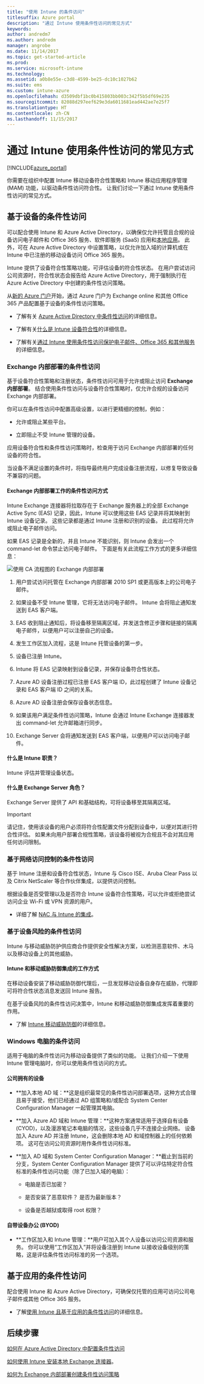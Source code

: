 ```yaml
---
title: "使用 Intune 的条件访问"
titlesuffix: Azure portal
description: "通过 Intune 使用条件性访问的常见方式"
keywords: 
author: andredm7
ms.author: andredm
manager: angrobe
ms.date: 11/14/2017
ms.topic: get-started-article
ms.prod: 
ms.service: microsoft-intune
ms.technology: 
ms.assetid: a0b8e55e-c3d8-4599-be25-dc10c1027b62
ms.suite: ems
ms.custom: intune-azure
ms.openlocfilehash: d3509dbf1bc0b415803bb003c342f5b5df69e235
ms.sourcegitcommit: 82088d297eef629e3da6011681ead442ae7e25f7
ms.translationtype: HT
ms.contentlocale: zh-CN
ms.lasthandoff: 11/15/2017
---
```

# <a name="common-ways-to-use-conditional-access-with-intune"></a>通过 Intune 使用条件性访问的常见方式

[!INCLUDE[azure_portal](./includes/azure_portal.md)]

你需要在组织中配置 Intune 移动设备符合性策略和 Intune 移动应用程序管理 (MAM) 功能，以驱动条件性访问符合性。 让我们讨论一下通过 Intune 使用条件性访问的常见方式。

## <a name="device-based-conditional-access"></a>基于设备的条件性访问

可以配合使用 Intune 和 Azure Active Directory，以确保仅允许托管且合规的设备访问电子邮件和 Office 365 服务、软件即服务 (SaaS) 应用和[本地应用](https://docs.microsoft.com/azure/active-directory/active-directory-application-proxy-get-started)。 此外，可在 Azure Active Directory 中设置策略，以仅允许加入域的计算机或在 Intune 中已注册的移动设备访问 Office 365 服务。

Intune 提供了设备符合性策略功能，可评估设备的符合性状态。 在用户尝试访问公司资源时，符合性状态会报告给 Azure Active Directory，用于强制执行在 Azure Active Directory 中创建的条件性访问策略。

从[新的 Azure 门户](https://docs.microsoft.com/intune-azure/introduction/what-is-microsoft-intune)开始，通过 Azure 门户为 Exchange online 和其他 Office 365 产品配置基于设备的条件性访问策略。

-   了解有关 [Azure Active Directory 中条件性访问](https://docs.microsoft.com/azure/active-directory/active-directory-conditional-access-azure-portal)的详细信息。

-   了解有关[什么是 Intune 设备符合性](device-compliance.md)的详细信息。

-   了解有关[通过 Intune 使用条件性访问保护电子邮件、Office 365 和其他服务](https://docs.microsoft.com/intune-classic/deploy-use/restrict-access-to-email-and-o365-services-with-microsoft-intune)的详细信息。

### <a name="conditional-access-for-exchange-on-premises"></a>Exchange 内部部署的条件性访问

基于设备符合性策略和注册状态，条件性访问可用于允许或阻止访问 **Exchange 内部部署**。 结合使用条件性访问与设备符合性策略时，仅允许合规的设备访问 Exchange 内部部署。

你可以在条件性访问中配置高级设置，以进行更精细的控制，例如：

-   允许或阻止某些平台。

-   立即阻止不受 Intune 管理的设备。

应用设备符合性和条件性访问策略时，检查用于访问 Exchange 内部部署的任何设备的符合性。

当设备不满足设置的条件时，将指导最终用户完成设备注册流程，以修复导致设备不兼容的问题。

#### <a name="how-conditional-access-for-exchange-on-premises-works"></a>Exchange 内部部署工作的条件性访问方式

Intune Exchange 连接器将拉取存在于 Exchange 服务器上的全部 Exchange Active Sync (EAS) 记录，因此，Intune 可以使用这些 EAS 记录并将其映射到 Intune 设备记录。 这些记录都是通过 Intune 注册和识别的设备。 此过程将允许或阻止电子邮件访问。

如果 EAS 记录是全新的，并且 Intune 不能识别，则 Intune 会发出一个 command-let 命令禁止访问电子邮件。 下面是有关此流程工作方式的更多详细信息：

![使用 CA 流程图的 Exchange 内部部署](./media/ca-intune-common-ways-1.png)

1.  用户尝试访问托管在 Exchange 内部部署 2010 SP1 或更高版本上的公司电子邮件。

2.  如果设备不受 Intune 管理，它将无法访问电子邮件。 Intune 会将阻止通知发送到 EAS 客户端。

3.  EAS 收到阻止通知后，将设备移至隔离区域，并发送含修正步骤和链接的隔离电子邮件，以便用户可以注册自己的设备。

4.  发生工作区加入流程，这是 Intune 托管设备的第一步。

5.  设备已注册 Intune。

6.  Intune 将 EAS 记录映射到设备记录，并保存设备符合性状态。

7.  Azure AD 设备注册过程已注册 EAS 客户端 ID，此过程创建了 Intune 设备记录和 EAS 客户端 ID 之间的关系。

8.  Azure AD 设备注册会保存设备状态信息。

9.  如果该用户满足条件性访问策略，Intune 会通过 Intune Exchange 连接器发出 command-let 允许邮箱进行同步。

10. Exchange Server 会将通知发送到 EAS 客户端，以便用户可以访问电子邮件。

#### <a name="whats-the-intune-role"></a>什么是 Intune 职责？

Intune 评估并管理设备状态。

#### <a name="whats-the-exchange-server-role"></a>什么是 Exchange Server 角色？

Exchange Server 提供了 API 和基础结构，可将设备移至其隔离区域。

> [!IMPORTANT]
> 请记住，使用该设备的用户必须将符合性配置文件分配到设备中，以便对其进行符合性评估。 如果未向用户部署合规性策略，该设备将被视为合规且不会对其应用任何访问限制。

### <a name="conditional-access-based-on-network-access-control"></a>基于网络访问控制的条件性访问

基于 Intune 注册和设备符合性状态，Intune 与 Cisco ISE、Aruba Clear Pass 以及 Citrix NetScaler 等合作伙伴集成，以提供访问控制。

根据设备是否受管理以及是否符合 Intune 设备符合性策略，可以允许或拒绝尝试访问企业 Wi-Fi 或 VPN 资源的用户。

-   详细了解 [NAC 与 Intune 的集成](network-access-control-integrate.md)。

### <a name="conditional-access-based-on-device-risk"></a>基于设备风险的条件性访问

Intune 与移动威胁防护供应商合作提供安全性解决方案，以检测恶意软件、木马以及移动设备上的其他威胁。

#### <a name="how-the-intune-and-mobile-threat-defense-integration-works"></a>Intune 和移动威胁防御集成的工作方式

在移动设备安装了移动威胁防御代理后，一旦发现移动设备自身存在威胁，代理即可将符合性状态消息发送回 Intune 报告。

在基于设备风险的条件性访问决策中，Intune 和移动威胁防御集成发挥着重要的作用。

-   了解 [Intune 移动威胁防御](https://docs.microsoft.com/intune-classic/deploy-use/mobile-threat-defense)的详细信息。

### <a name="conditional-access-for-windows-pcs"></a>Windows 电脑的条件访问

适用于电脑的条件性访问为移动设备提供了类似的功能。 让我们介绍一下使用 Intune 管理电脑时，你可以使用条件性访问的方式。

#### <a name="corporate-owned"></a>公司拥有的设备

-   **加入本地 AD 域：**这是组织最常见的条件性访问部署选项，这种方式合理且易于接受，他们已经通过 AD 组策略和/或配合 System Center Configuration Manager 一起管理其电脑。

-   **加入 Azure AD 域和 Intune 管理：**这种方案通常适用于选择自有设备 (CYOD)，以及漫游笔记本电脑的情况，这些设备几乎不连接企业网络。 设备加入 Azure AD 并注册 Intune，这会删除本地 AD 和域控制器上的任何依赖项。 这可在访问公司资源时用作条件性访问标准。

-   **加入 AD 域和 System Center Configuration Manager：**截止到当前的分支，System Center Configuration Manager 提供了可以评估特定符合性标准的条件性访问功能（除了已加入域的电脑）：

    -   电脑是否已加密？

    -   是否安装了恶意软件？ 是否为最新版本？

    -   设备是否越狱或取得 root 权限？

#### <a name="bring-your-own-device-byod"></a>自带设备办公 (BYOD)

-   **工作区加入和 Intune 管理：**用户可加入其个人设备以访问公司资源和服务。 你可以使用“工作区加入”并将设备注册到 Intune 以接收设备级别的策略，这是评估条件性访问标准的另一个选项。

## <a name="app-based-conditional-access"></a>基于应用的条件性访问

配合使用 Intune 和 Azure Active Directory，可确保仅托管的应用可访问公司电子邮件或其他 Office 365 服务。

-   了解[使用 Intune 且基于应用的条件性访问](app-based-conditional-access-intune.md)的详细信息。

## <a name="next-steps"></a>后续步骤

[如何在 Azure Active Directory 中配置条件性访问](https://docs.microsoft.com/azure/active-directory/active-directory-conditional-access-azure-portal)

[如何使用 Intune 安装本地 Exchange 连接器](https://docs.microsoft.com/intune/exchange-connector-install)。

[如何为 Exchange 内部部署创建条件性访问策略](conditional-access-exchange-create.md)
